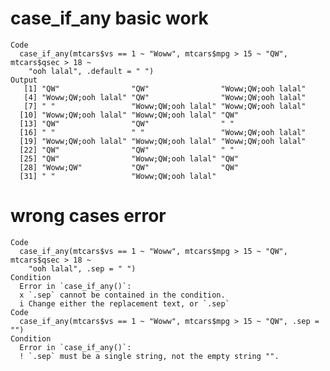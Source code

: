 # case_if_any basic work

    Code
      case_if_any(mtcars$vs == 1 ~ "Woww", mtcars$mpg > 15 ~ "QW", mtcars$qsec > 18 ~
        "ooh lalal", .default = " ")
    Output
       [1] "QW"                "QW"                "Woww;QW;ooh lalal"
       [4] "Woww;QW;ooh lalal" "QW"                "Woww;QW;ooh lalal"
       [7] " "                 "Woww;QW;ooh lalal" "Woww;QW;ooh lalal"
      [10] "Woww;QW;ooh lalal" "Woww;QW;ooh lalal" "QW"               
      [13] "QW"                "QW"                " "                
      [16] " "                 " "                 "Woww;QW;ooh lalal"
      [19] "Woww;QW;ooh lalal" "Woww;QW;ooh lalal" "Woww;QW;ooh lalal"
      [22] "QW"                "QW"                " "                
      [25] "QW"                "Woww;QW;ooh lalal" "QW"               
      [28] "Woww;QW"           "QW"                "QW"               
      [31] " "                 "Woww;QW;ooh lalal"

# wrong cases error

    Code
      case_if_any(mtcars$vs == 1 ~ "Woww", mtcars$mpg > 15 ~ "QW", mtcars$qsec > 18 ~
        "ooh lalal", .sep = " ")
    Condition
      Error in `case_if_any()`:
      x `.sep` cannot be contained in the condition.
      i Change either the replacement text, or `.sep`
    Code
      case_if_any(mtcars$vs == 1 ~ "Woww", mtcars$mpg > 15 ~ "QW", .sep = "")
    Condition
      Error in `case_if_any()`:
      ! `.sep` must be a single string, not the empty string "".

